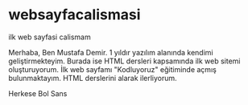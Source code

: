 # websayfacalismasi
ilk web sayfasi calismam

Merhaba, 
Ben Mustafa Demir. 1 yıldır yazılım alanında kendimi geliştirmekteyim. 
Burada ise HTML dersleri kapsamında ilk web sitemi oluşturuyorum. 
İlk web sayfamı "Kodluyoruz" eğitiminde açmış bulunmaktayım. HTML derslerini alarak ilerliyorum.

Herkese Bol Sans
